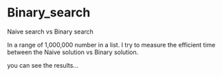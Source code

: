 # Binary_search
Naive search vs Binary search

In a range of 1,000,000 number in a list.
I try to measure the efficient time between the Naive solution vs Binary solution.

you can see the results...
